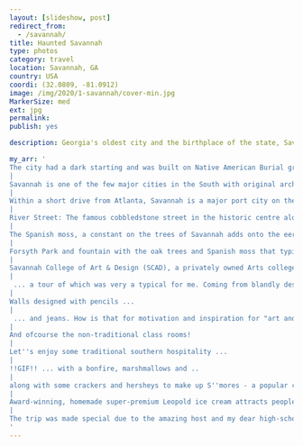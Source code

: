 ```yaml
---
layout: [slideshow, post]
redirect_from:
  - /savannah/
title: Haunted Savannah
type: photos
category: travel
location: Savannah, GA
country: USA
coordi: (32.0809, -81.0912)
image: /img/2020/1-savannah/cover-min.jpg
MarkerSize: med
ext: jpg
permalink:
publish: yes

description: Georgia's oldest city and the birthplace of the state, Savannah has great historic importance. Also, the city is touted as one of America’s most haunted cities. With one of the largest historic district centre in the country, the city is famous for its numerous and elaborate public squares.

my_arr: '
The city had a dark starting and was built on Native American Burial grounds. Waves of tragic and violent events—bloody skirmishes, civil war, slavery, epidemics and hurricanes just fueled the ghost stories more!
|
Savannah is one of the few major cities in the South with original architecture remaining intact, as during the civil war, mayor of Savannah gave the attackers control of the city in exchange for leaving it untorched.
|
Within a short drive from Atlanta, Savannah is a major port city on the east coast and an industrial hub for Gerogia!
|
River Street: The famous cobbledstone street in the historic centre alongside the Savannah river.
|
The Spanish moss, a constant on the trees of Savannah adds onto the eerie feeling of the city, especially at night - giving chills!
|
Forsyth Park and fountain with the oak trees and Spanish moss that typify Savannah.
|
Savannah College of Art & Design (SCAD), a privately owned Arts college now forms a integral part of the city ...
|
 ... a tour of which was very a typical for me. Coming from blandly designed engineering colleges, every corridor in this college looks like a art gallery of its own!
|
Walls designed with pencils ...
|
 ... and jeans. How is that for motivation and inspiration for "art and design" all around you?
|
And ofcourse the non-traditional class rooms!
|
Let''s enjoy some traditional southern hospitality ...
|
!!GIF!! ... with a bonfire, marshmallows and ..
|
along with some crackers and hersheys to make up S''mores - a popular campfire treat!
|
Award-winning, homemade super-premium Leopold ice cream attracts people to Savannah from all around Georgia!
|
The trip was made special due to the amazing host and my dear high-school friend @HarshitSinghal, who I met approx 6-7 years later, in a place 6000-7000 km away.
'
---
```

<!-- http://compressjpeg.com -->
<!-- http://compressimage.toolur.com/ 1024, 400-->
<!-- https://ezgif.com/optimize/ remove second and then lossy 50 -->
